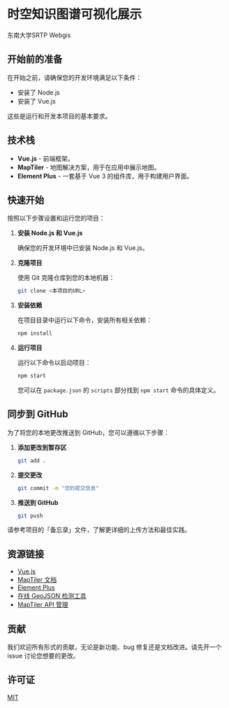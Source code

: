 
# 时空知识图谱可视化展示

东南大学SRTP Webgis

## 开始前的准备

在开始之前，请确保您的开发环境满足以下条件：

- 安装了 Node.js
- 安装了 Vue.js

这些是运行和开发本项目的基本要求。

## 技术栈

- **Vue.js** - 前端框架。
- **MapTiler** - 地图解决方案，用于在应用中展示地图。
- **Element Plus** - 一套基于 Vue 3 的组件库，用于构建用户界面。

## 快速开始

按照以下步骤设置和运行您的项目：

1. **安装 Node.js 和 Vue.js**

    确保您的开发环境中已安装 Node.js 和 Vue.js。

2. **克隆项目**

    使用 Git 克隆仓库到您的本地机器：

    ```bash
    git clone <本项目的URL>
    ```

3. **安装依赖**

    在项目目录中运行以下命令，安装所有相关依赖：

    ```bash
    npm install
    ```

4. **运行项目**

    运行以下命令以启动项目：

    ```bash
    npm start
    ```

    您可以在 `package.json` 的 `scripts` 部分找到 `npm start` 命令的具体定义。

## 同步到 GitHub

为了将您的本地更改推送到 GitHub，您可以遵循以下步骤：

1. **添加更改到暂存区**

    ```bash
    git add .
    ```

2. **提交更改**

    ```bash
    git commit -m "您的提交信息"
    ```

3. **推送到 GitHub**

    ```bash
    git push
    ```

请参考项目的「备忘录」文件，了解更详细的上传方法和最佳实践。

## 资源链接

- [Vue.js](https://vuejs.org/)
- [MapTiler 文档](https://docs.maptiler.com/)
- [Element Plus](https://element-plus.org/)
- [在线 GeoJSON 检测工具](https://geojsonlint.com/)
- [MapTiler API 管理](https://cloud.maptiler.com/maps/)

## 贡献

我们欢迎所有形式的贡献，无论是新功能、bug 修复还是文档改进。请先开一个 issue 讨论您想要的更改。

## 许可证

[MIT](LICENSE.md)
